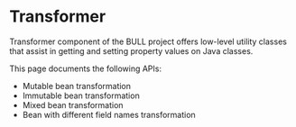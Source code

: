 <head>
    <title>Bean Transformer</title>
</head>

# Transformer

Transformer component of the BULL project offers low-level utility classes that assist in getting and setting property values on Java classes.

This page documents the following APIs:

* Mutable bean transformation
* Immutable bean transformation
* Mixed bean transformation
* Bean with different field names transformation